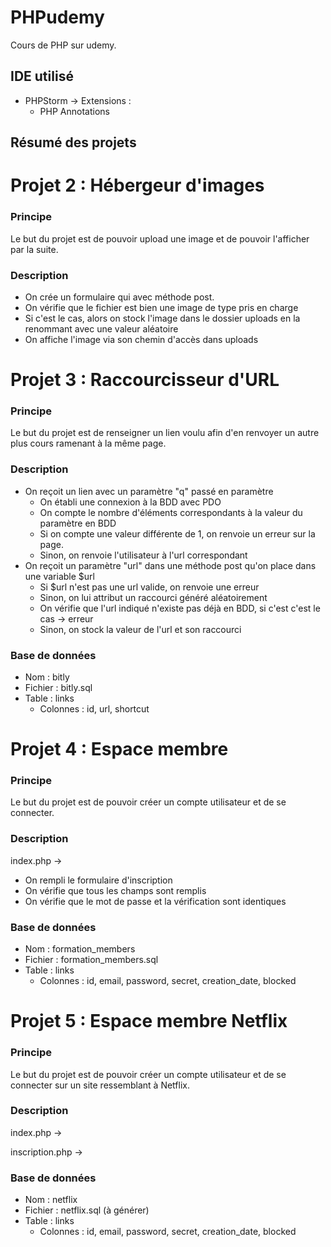 # PHPudemy
Cours de PHP sur udemy.

## IDE utilisé
- PHPStorm -> Extensions :
    - PHP Annotations

## Résumé des projets
Projet 2 : Hébergeur d'images
==========
### Principe
Le but du projet est de pouvoir upload une image et de pouvoir l'afficher par la suite.

### Description
- On crée un formulaire qui avec méthode post.
- On vérifie que le fichier est bien une image de type pris en charge
- Si c'est le cas, alors on stock l'image dans le dossier uploads en la renommant avec une valeur aléatoire
- On affiche l'image via son chemin d'accès dans uploads

Projet 3 : Raccourcisseur d'URL
==========
### Principe
Le but du projet est de renseigner un lien voulu afin d'en renvoyer un autre plus cours ramenant à la même page.

### Description
- On reçoit un lien avec un paramètre "q" passé en paramètre
    - On établi une connexion à la BDD avec PDO
    - On compte le nombre d'éléments correspondants à la valeur du paramètre en BDD
    - Si on compte une valeur différente de 1, on renvoie un erreur sur la page.
    - Sinon, on renvoie l'utilisateur à l'url correspondant
- On reçoit un paramètre "url" dans une méthode post qu'on place dans une variable $url
    - Si $url n'est pas une url valide, on renvoie une erreur
    - Sinon, on lui attribut un raccourci généré aléatoirement
    - On vérifie que l'url indiqué n'existe pas déjà en BDD, si c'est c'est le cas -> erreur
    - Sinon, on stock la valeur de l'url et son raccourci

### Base de données
- Nom : bitly
- Fichier : bitly.sql
- Table : links
    - Colonnes : id, url, shortcut
    
Projet 4 : Espace membre
==========
### Principe
Le but du projet est de pouvoir créer un compte utilisateur et de se connecter.

### Description
index.php ->
- On rempli le formulaire d'inscription
- On vérifie que tous les champs sont remplis
- On vérifie que le mot de passe et la vérification sont identiques

### Base de données
- Nom : formation_members
- Fichier : formation_members.sql
- Table : links
    - Colonnes : id, email, password, secret, creation_date, blocked
    
Projet 5 : Espace membre Netflix
==========
### Principe
Le but du projet est de pouvoir créer un compte utilisateur et de se connecter sur un site ressemblant à Netflix.

### Description
index.php ->

inscription.php ->

### Base de données
- Nom : netflix
- Fichier : netflix.sql (à générer)
- Table : links
    - Colonnes : id, email, password, secret, creation_date, blocked